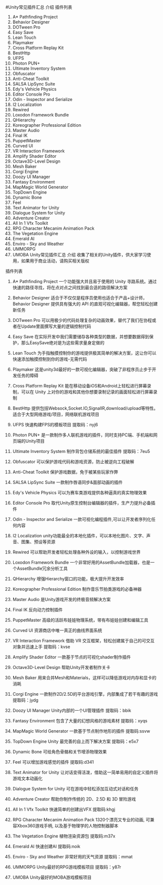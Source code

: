 
#Unity常见插件汇总
介绍
插件列表
1. A* Pathfinding Project
2. Behavior Designer
3. DOTween Pro
4. Easy Save
5. Lean Touch
6. Playmaker
7. Cross Platform Replay Kit
8. BestHttp
9. UFPS
10. Photon PUN+
11. Ultimate Inventory System
12. Obfuscator
13. Anti-Cheat Toolkit
14. SALSA LipSync Suite
15. Edy's Vehicle Physics
16. Editor Console Pro
17. Odin - Inspector and Serialize
18. I2 Localization
19. Rewired
20. Loxodon Framework Bundle
21. QHierarchy
22. Koreographer Professional Edition
23. Master Audio
24. Final IK
25. PuppetMaster
26. Curved UI
27. VR Interaction Framework
28. Amplify Shader Editor
29. Octave3D-Level Design
30. Mesh Baker
31. Corgi Engine
32. Doozy UI Manager
33. Fantasy Environment
34. MapMagic World Generator
35. TopDown Engine
36. Dynamic Bone
37. Feel
38. Text Animator for Unity
39. Dialogue System for Unity
40. Adventure Creator
41. All In 1 Vfx Toolkit
42. RPG Character Mecanim Animation Pack
43. The Vegetation Engine
44. Emerald AI
45. Enviro - Sky and Weather
46. UMMORPG
47. UMOBA
Unity常见插件汇总
介绍
收集了相关的Unity插件，供大家学习使用，如果用于商业活动，请购买相关版权

插件列表
1. A* Pathfinding Project
一个功能强大并且易于使用的 Unity 寻路系统。通过快速的路径寻找，将在点对点之间找到最合适的路径解决方案

2. Behavior Designer
适合于不仅仅是程序员使用也适合于产品+设计师，Behavior Designer 提供具有强大的 API 的直观可视化编辑器，帮您轻松创建新任务

3. DOTween Pro
可以用极少的代码处理复杂的动画效果，替代了我们在协程或者在Update里面撰写大量的逻辑控制代码

4. Easy Save
在实际开发中我们需要储存各种类型的数据，并想要数据得到保护，那么EasySave绝对是为这些需求量身定做的

5. Lean Touch
为手指触摸控制你的游戏提供极其简单的解决方案，这让你可以快速添加触摸控制到你的游戏-无需代码

6. Playmaker
这是unity3d最好的一款可视化编辑器，突破了非程序员止步于开发任务的障碍

7. Cross Platform Replay Kit
能在移动设备iOS和Android上轻松进行屏幕录制，可以在 Unity 上对你的游戏和其他你想要录制记录的画面轻松进行屏幕录制

8. BestHttp
提供包括Websock,Socket.IO,SignalIR,download/upload等特性。适合于大型网络游戏/项目，网络联机游戏项目

9. UFPS
快速构建FPS的模板项目 提取码：nyj6

10. Photon PUN+
是一款制作多人联机游戏的插件，同时支持PC端、手机端和网页端的Unity项目

11. Ultimate Inventory System
制作背包仓储系统的最佳插件 提取码：7eu5

12. Obfuscator
可以保护游戏代码和游戏资源，防止被逆向工程破解

13. Anti-Cheat Toolkit
保护游戏数据，免于被某些玩家作弊

14. SALSA LipSync Suite
一款制作唇语同步&面部动画的插件

15. Edy's Vehicle Physics
可以为赛车类游戏提供各种逼真的真实物理效果

16. Editor Console Pro
取代Unity原生控制台编辑器的插件，生产力提升必备插件

17. Odin - Inspector and Serialize
一款可视化编程插件,可以让开发者序列化任何内容

18. I2 Localization
unity功能最全的本地化插件，可以本地化图片、文字、声音、图集、预设等资源

19. Rewired
可以帮助开发者轻松处理各种外设的输入，以控制游戏世界

20. Loxodon Framework Bundle
一个非常好用的AssetBundle加载器，也是一个AssetBundle冗余分析工具

21. QHierarchy
增强Hierarchy窗口的功能，极大提升开发效率

22. Koreographer Professional Edition
制作音乐节拍类游戏的必备神器

23. Master Audio
是Unity游戏开发的终极音频解决方案

24. Final IK
反向动力控制插件

25. PuppetMaster
高级的活跃布娃娃物理系统，带有布娃娃创建和编辑工具

26. Curved UI
资源商店中唯一真正的曲线界面系统

27. VR Interaction Framework
借助 VR 交互框架，轻松创建属于自己的可交互对象并迅速上手 提取码：kvse

28. Amplify Shader Editor
一款基于节点的可视化shader制作插件

29. Octave3D-Level Design
帮助Unity开发者制作关卡

30. Mesh Baker
用来合并Mesh和Materials，这样可以降低游戏对内存和显卡的消耗

31. Corgi Engine
一款制作2D/2.5D的平台游戏引擎，内部集成了若干有趣的游戏 提取码：jydg

32. Doozy UI Manager
Unity内部的一个UI管理插件 提取码：bbik

33. Fantasy Environment
包含了大量的幻想风格的游戏素材 提取码：xyqs

34. MapMagic World Generator
一款基于节点制作地形的插件 提取码:ssvw

35. TopDown Engine
Unity 最完善的自上而下解决方案 提取码：e5x7

36. Dynamic Bone
可给角色骨骼和关节增添物理效果

37. Feel
可以增加游戏感觉的插件 提取码:d341

38. Text Animator for Unity
让对话变得活泼，借助这一简单易用的自定义插件将游戏文本动画化

39. Dialogue System for Unity
可在游戏中轻松添加互动式对话和任务

40. Adventure Creator
帮助你制作传统的 2D、2.5D 和 3D 冒险游戏

41. All In 1 Vfx Toolkit
快速简单的创建出VFX 提取码:khgj

42. RPG Character Mecanim Animation Pack
1320个漂亮又专业的动画, 可兼容Xbox360游戏手柄, 以及基于物理学的人物控制器脚本

43. The Vegetation Engine
植物渲染资源包 提取码:m37x

44. Emerald AI
快速创建AI 提取码:noik

45. Enviro - Sky and Weather
非常好用的天气资源 提取码：mmat

46. UMMORPG
Unity最好的RPG游戏模板项目 提取码：y87r

47. UMOBA
Unity最好的MOBA游戏模板项目
